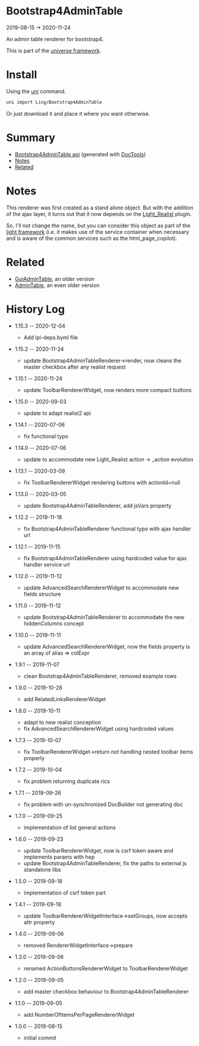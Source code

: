 Bootstrap4AdminTable
===========
2019-08-15 -> 2020-11-24



An admin table renderer for bootstrap4.


This is part of the [universe framework](https://github.com/karayabin/universe-snapshot).


Install
==========
Using the [uni](https://github.com/lingtalfi/universe-naive-importer) command.
```bash
uni import Ling/Bootstrap4AdminTable
```

Or just download it and place it where you want otherwise.






Summary
===========
- [Bootstrap4AdminTable api](https://github.com/lingtalfi/Bootstrap4AdminTable/blob/master/doc/api/Ling/Bootstrap4AdminTable.md) (generated with [DocTools](https://github.com/lingtalfi/DocTools))
- [Notes](#notes)
- [Related](#related)



Notes
=========

This renderer was first created as a stand alone object.
But with the addition of the ajax layer, it turns out that it now depends on the [Light_Realist](https://github.com/lingtalfi/Light_Realist) plugin.

So, I'll not change the name, but you can consider this object as part of the [light framework](https://github.com/lingtalfi/Light) (i.e. it makes use of the service container
when necessary and is aware of the common services such as the html_page_copilot).






Related
==========
- [GuiAdminTable](https://github.com/lingtalfi/GuiAdminTable/), an older version
- [AdminTable](https://github.com/lingtalfi/AdminTable), an even older version




History Log
=============

- 1.15.3 -- 2020-12-04

    - Add lpi-deps.byml file

- 1.15.2 -- 2020-11-24

    - update Bootstrap4AdminTableRenderer->render, now cleans the master checkbox after any realist request  
    
- 1.15.1 -- 2020-11-24

    - update ToolbarRendererWidget, now renders more compact buttons    
    
- 1.15.0 -- 2020-09-03

    - update to adapt realist2 api   
    
- 1.14.1 -- 2020-07-06

    - fix functional typo   
    
- 1.14.0 -- 2020-07-06

    - update to accommodate new Light_Realist action -> _action evolution   
    
- 1.13.1 -- 2020-03-09

    - fix ToolbarRendererWidget rendering buttons with actionId=null   
    
- 1.13.0 -- 2020-03-05

    - update Bootstrap4AdminTableRenderer, add jsVars property   
    
- 1.12.2 -- 2019-11-18

    - fix Bootstrap4AdminTableRenderer functional typo with ajax handler url  
    
- 1.12.1 -- 2019-11-15

    - fix Bootstrap4AdminTableRenderer using hardcoded value for ajax handler service url 
    
- 1.12.0 -- 2019-11-12

    - update AdvancedSearchRendererWidget to accommodate new fields structure  
    
- 1.11.0 -- 2019-11-12

    - update Bootstrap4AdminTableRenderer to accommodate the new hiddenColumns concept  
    
- 1.10.0 -- 2019-11-11

    - update AdvancedSearchRendererWidget, now the fields property is an array of alias => colExpr  
    
- 1.9.1 -- 2019-11-07

    - clean Bootstrap4AdminTableRenderer, removed example rows
    
- 1.9.0 -- 2019-10-28

    - add RelatedLinksRendererWidget
    
- 1.8.0 -- 2019-10-11

    - adapt to new realist conception
    - fix AdvancedSearchRendererWidget using hardcoded values
    
- 1.7.3 -- 2019-10-07

    - fix ToolbarRendererWidget->return not handling nested toolbar items properly
    
- 1.7.2 -- 2019-10-04

    - fix problem returning duplicate rics

- 1.7.1 -- 2019-09-26

    - fix problem with un-synchronized DocBuilder not generating doc
    
- 1.7.0 -- 2019-09-25

    - implementation of list general actions
    
- 1.6.0 -- 2019-09-23

    - update ToolbarRendererWidget, now is csrf token aware and implements params with hep
    - update Bootstrap4AdminTableRenderer, fix the paths to external js standalone libs  
    
- 1.5.0 -- 2019-09-18

    - implementation of csrf token part
    
- 1.4.1 -- 2019-09-18

    - update ToolbarRendererWidgetInterface->setGroups, now accepts attr property
    
- 1.4.0 -- 2019-09-06

    - removed RendererWidgetInterface->prepare
    
- 1.3.0 -- 2019-09-06

    - renamed ActionButtonsRendererWidget to ToolbarRendererWidget

- 1.2.0 -- 2019-09-05

    - add master checkbox behaviour to Bootstrap4AdminTableRenderer
    
- 1.1.0 -- 2019-09-05

    - add NumberOfItemsPerPageRendererWidget
    
- 1.0.0 -- 2019-08-15

    - initial commit